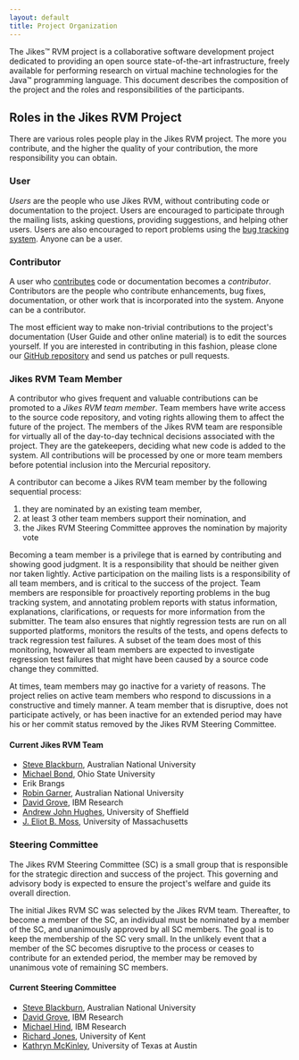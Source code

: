 ```yaml
---
layout: default 
title: Project Organization
---
```


The Jikes™ RVM project is a collaborative software development project dedicated to providing an open source state-of-the-art infrastructure, freely available for performing research on virtual machine technologies for the Java™ programming language. This document describes the composition of the project and the roles and responsibilities of the participants.

## Roles in the Jikes RVM Project

There are various roles people play in the Jikes RVM project. The more you contribute, and the higher the quality of your contribution, the more responsibility you can obtain.

### User

_Users_ are the people who use Jikes RVM, without contributing code or documentation to the project. Users are encouraged to participate through the mailing lists, asking questions, providing suggestions, and helping other users. Users are also encouraged to report problems using the [bug tracking system](/IssueTracker/). Anyone can be a user.

### Contributor

A user who [contributes](/Contributions/) code or documentation becomes a _contributor_. Contributors are the people who contribute enhancements, bug fixes, documentation, or other work that is incorporated into the system. Anyone can be a contributor.

The most efficient way to make non-trivial contributions to the project's documentation (User Guide and other online material) is to edit the sources  yourself. If you are interested in contributing in this fashion, please clone our [GitHub repository](https://github.com/JikesRVM/jikesrvm.github.io) and send us patches or pull requests.

### Jikes RVM Team Member

A contributor who gives frequent and valuable contributions can be promoted to a _Jikes RVM team member_. Team members have write access to the source code repository, and voting rights allowing them to affect the future of the project. The members of the Jikes RVM team are responsible for virtually all of the day-to-day technical decisions associated with the project. They are the gatekeepers, deciding what new code is added to the system. All contributions will be processed by one or more team members before potential inclusion into the Mercurial repository.

A contributor can become a Jikes RVM team member by the following sequential process:

1. they are nominated by an existing team member,
2. at least 3 other team members support their nomination, and
3. the Jikes RVM Steering Committee approves the nomination by majority vote

Becoming a team member is a privilege that is earned by contributing and showing good judgment. It is a responsibility that should be neither given nor taken lightly. Active participation on the mailing lists is a responsibility of all team members, and is critical to the success of the project. Team members are responsible for proactively reporting problems in the bug tracking system, and annotating problem reports with status information, explanations, clarifications, or requests for more information from the submitter. The team also ensures that nightly regression tests are run on all supported platforms, monitors the results of the tests, and opens defects to track regression test failures. A subset of the team does most of this monitoring, however all team members are expected to investigate regression test failures that might have been caused by a source code change they committed.

At times, team members may go inactive for a variety of reasons. The project relies on active team members who respond to discussions in a constructive and timely manner. A team member that is disruptive, does not participate actively, or has been inactive for an extended period may have his or her commit status removed by the Jikes RVM Steering Committee.

#### Current Jikes RVM Team

- [Steve Blackburn](http://cs.anu.edu.au/%7ESteve.Blackburn), Australian National University
- [Michael Bond](http://www.cse.ohio-state.edu/%7Emikebond/), Ohio State University
- Erik Brangs
- [Robin Garner](mailto:rgarner@users.sourceforge.net), Australian National University
- [David Grove](http://www.research.ibm.com/people/d/dgrove), IBM Research
- [Andrew John Hughes](http://fuseyism.com/), University of Sheffield
- [J. Eliot B. Moss](http://ali-www.cs.umass.edu/%7Emoss), University of Massachusetts  
  
  

### Steering Committee

The Jikes RVM Steering Committee (SC) is a small group that is responsible for the strategic direction and success of the project. This governing and advisory body is expected to ensure the project's welfare and guide its overall direction.

The initial Jikes RVM SC was selected by the Jikes RVM team. Thereafter, to become a member of the SC, an individual must be nominated by a member of the SC, and unanimously approved by all SC members. The goal is to keep the membership of the SC very small. In the unlikely event that a member of the SC becomes disruptive to the process or ceases to contribute for an extended period, the member may be removed by unanimous vote of remaining SC members.

#### Current Steering Committee

- [Steve Blackburn](http://cs.anu.edu.au/%7ESteve.Blackburn), Australian National University
- [David Grove](http://www.research.ibm.com/people/d/dgrove), IBM Research
- [Michael Hind](http://www.research.ibm.com/people/h/hind), IBM Research
- [Richard Jones](http://www.cs.kent.ac.uk/people/staff/rej), University of Kent
- [Kathryn McKinley](http://www.cs.utexas.edu/%7Emckinley), University of Texas at Austin
